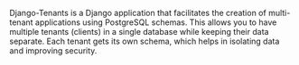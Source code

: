 
Django-Tenants is a Django application that facilitates the creation of multi-tenant applications using PostgreSQL schemas. This allows you to have multiple tenants (clients) in a single database while keeping their data separate. Each tenant gets its own schema, which helps in isolating data and improving security.